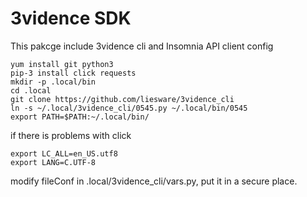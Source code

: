 # 3vidence  SDK
This pakcge include 3vidence cli and Insomnia API client config

```
yum install git python3
pip-3 install click requests
mkdir -p .local/bin
cd .local
git clone https://github.com/liesware/3vidence_cli
ln -s ~/.local/3vidence_cli/0545.py ~/.local/bin/0545
export PATH=$PATH:~/.local/bin/
```

if there is problems with click

```
export LC_ALL=en_US.utf8
export LANG=C.UTF-8
```

modify fileConf in .local/3vidence_cli/vars.py, put it in a secure place.
